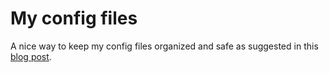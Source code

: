 # My config files

A nice way to keep my config files organized and safe as suggested in this [blog post](https://www.atlassian.com/git/tutorials/dotfiles).
